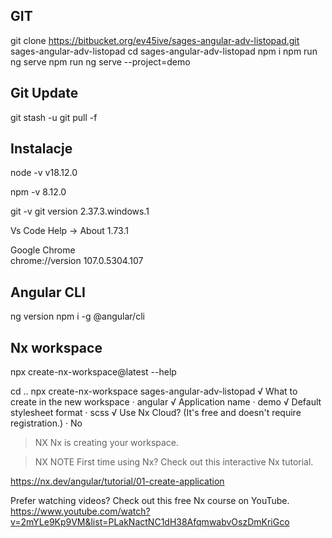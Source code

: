 
## GIT
git clone https://bitbucket.org/ev45ive/sages-angular-adv-listopad.git sages-angular-adv-listopad
cd sages-angular-adv-listopad
npm i 
npm run ng serve 
npm run ng serve --project=demo

## Git Update
git stash -u 
git pull -f 

## Instalacje
node -v
v18.12.0

npm -v 
8.12.0

git -v
git version 2.37.3.windows.1

Vs Code 
Help -> About
1.73.1

Google Chrome	
chrome://version 
107.0.5304.107

## Angular CLI
ng version
npm i -g @angular/cli


## Nx workspace
npx create-nx-workspace@latest --help

cd ..
npx create-nx-workspace sages-angular-adv-listopad
√ What to create in the new workspace · angular
√ Application name                    · demo
√ Default stylesheet format           · scss
√ Use Nx Cloud? (It's free and doesn't require registration.) · No

>  NX  Nx is creating your workspace.


>  NX   NOTE  First time using Nx? Check out this interactive Nx tutorial.

  https://nx.dev/angular/tutorial/01-create-application

  Prefer watching videos? Check out this free Nx course on YouTube.
  https://www.youtube.com/watch?v=2mYLe9Kp9VM&list=PLakNactNC1dH38AfqmwabvOszDmKriGco


